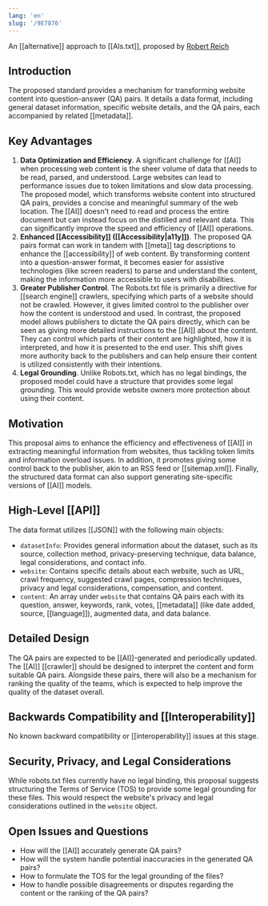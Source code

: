 ```yaml
---
lang: 'en'
slug: '/9E7876'
---
```


An [[alternative]] approach to [[AIs.txt]], proposed by [Robert Reich](https://www.linkedin.com/in/robertreich/)

## Introduction

The proposed standard provides a mechanism for transforming website content into question-answer (QA) pairs. It details a data format, including general dataset information, specific website details, and the QA pairs, each accompanied by related [[metadata]].

## Key Advantages

1. **Data Optimization and Efficiency**. A significant challenge for [[AI]] when processing web content is the sheer volume of data that needs to be read, parsed, and understood. Large websites can lead to performance issues due to token limitations and slow data processing. The proposed model, which transforms website content into structured QA pairs, provides a concise and meaningful summary of the web location. The [[AI]] doesn't need to read and process the entire document but can instead focus on the distilled and relevant data. This can significantly improve the speed and efficiency of [[AI]] operations.
2. **Enhanced [[Accessibility]] ([[Accessibility|a11y]])**. The proposed QA pairs format can work in tandem with [[meta]] tag descriptions to enhance the [[accessibility]] of web content. By transforming content into a question-answer format, it becomes easier for assistive technologies (like screen readers) to parse and understand the content, making the information more accessible to users with disabilities.
3. **Greater Publisher Control**. The Robots.txt file is primarily a directive for [[search engine]] crawlers, specifying which parts of a website should not be crawled. However, it gives limited control to the publisher over how the content is understood and used. In contrast, the proposed model allows publishers to dictate the QA pairs directly, which can be seen as giving more detailed instructions to the [[AI]] about the content. They can control which parts of their content are highlighted, how it is interpreted, and how it is presented to the end user. This shift gives more authority back to the publishers and can help ensure their content is utilized consistently with their intentions.
4. **Legal Grounding**. Unlike Robots.txt, which has no legal bindings, the proposed model could have a structure that provides some legal grounding. This would provide website owners more protection about using their content.

## Motivation

This proposal aims to enhance the efficiency and effectiveness of [[AI]] in extracting meaningful information from websites, thus tackling token limits and information overload issues. In addition, it promotes giving some control back to the publisher, akin to an RSS feed or [[sitemap.xml]]. Finally, the structured data format can also support generating site-specific versions of [[AI]] models.

## High-Level [[API]]

The data format utilizes [[JSON]] with the following main objects:

- `datasetInfo`: Provides general information about the dataset, such as its source, collection method, privacy-preserving technique, data balance, legal considerations, and contact info.
- `website`: Contains specific details about each website, such as URL, crawl frequency, suggested crawl pages, compression techniques, privacy and legal considerations, compensation, and content.
- `content`: An array under `website` that contains QA pairs each with its question, answer, keywords, rank, votes, [[metadata]] (like date added, source, [[language]]), augmented data, and data balance.

## Detailed Design

The QA pairs are expected to be [[AI]]-generated and periodically updated. The [[AI]] [[crawler]] should be designed to interpret the content and form suitable QA pairs. Alongside these pairs, there will also be a mechanism for ranking the quality of the teams, which is expected to help improve the quality of the dataset overall.

## Backwards Compatibility and [[Interoperability]]

No known backward compatibility or [[interoperability]] issues at this stage.

## Security, Privacy, and Legal Considerations

While robots.txt files currently have no legal binding, this proposal suggests structuring the Terms of Service (TOS) to provide some legal grounding for these files. This would respect the website's privacy and legal considerations outlined in the `website` object.

## Open Issues and Questions

- How will the [[AI]] accurately generate QA pairs?
- How will the system handle potential inaccuracies in the generated QA pairs?
- How to formulate the TOS for the legal grounding of the files?
- How to handle possible disagreements or disputes regarding the content or the ranking of the QA pairs?
